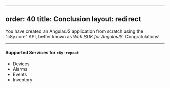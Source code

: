 ------
order: 40
title: Conclusion
layout: redirect
------



You have created an AngularJS application from scratch using the "c8y.core" API, better known as *Web SDK for AngularJS*. Congratulations!

***

#### Supported Services for `c8y-repeat`
* Devices
* Alarms
* Events
* Inventory
